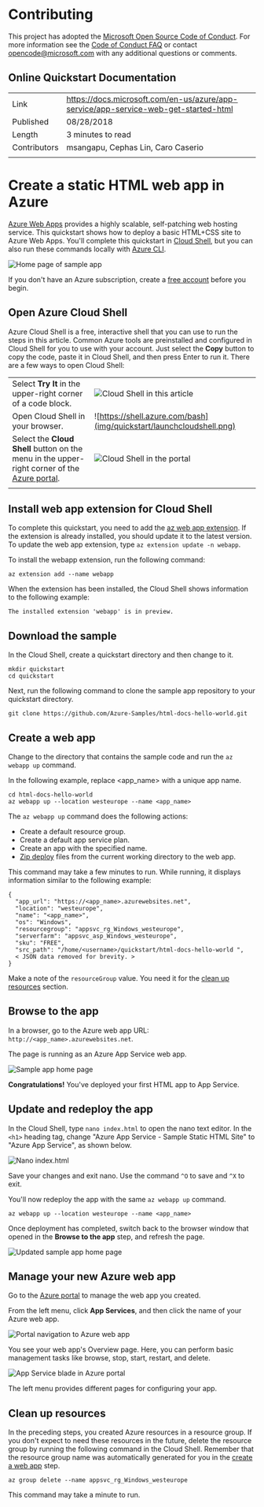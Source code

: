 # Contributing

This project has adopted the [Microsoft Open Source Code of Conduct](https://opensource.microsoft.com/codeofconduct/). For more information see the [Code of Conduct FAQ](https://opensource.microsoft.com/codeofconduct/faq/) or contact [opencode@microsoft.com](mailto:opencode@microsoft.com) with any additional questions or comments.

## Online Quickstart Documentation

|  |  |
|--|--|
| Link | https://docs.microsoft.com/en-us/azure/app-service/app-service-web-get-started-html |
| Published | 08/28/2018 |
| Length | 3 minutes to read |
| Contributors | msangapu,  Cephas Lin,  Caro Caserio |
|  |  |
 
# Create a static HTML web app in Azure

[Azure Web Apps](https://docs.microsoft.com/en-us/azure/app-service/app-service-web-overview) provides a highly scalable, self-patching web hosting service. This quickstart shows how to deploy a basic HTML+CSS site to Azure Web Apps. You'll complete this quickstart in [Cloud Shell](https://docs.microsoft.com/azure/cloud-shell/overview), but you can also run these commands locally with [Azure CLI](https://docs.microsoft.com/cli/azure/install-azure-cli).

![Home page of sample app](img/quickstart/hello-world-in-browser-az.png)

If you don't have an Azure subscription, create a [free account](https://azure.microsoft.com/free/?ref=microsoft.com&utm_source=microsoft.com&utm_medium=docs&utm_campaign=visualstudio) before you begin.

## Open Azure Cloud Shell
Azure Cloud Shell is a free, interactive shell that you can use to run the steps in this article. Common Azure tools are preinstalled and configured in Cloud Shell for you to use with your account. Just select the **Copy** button to copy the code, paste it in Cloud Shell, and then press Enter to run it. There are a few ways to open Cloud Shell:

|  |  |
|--|--|
|Select **Try It** in the upper-right corner of a code block.   | ![Cloud Shell in this article](img/quickstart/cli-try-it.png) |
| Open Cloud Shell in your browser.  | ![https://shell.azure.com/bash](img/quickstart/launchcloudshell.png) |
| Select the **Cloud Shell** button on the menu in the upper-right corner of the [Azure portal](https://portal.azure.com/).  | ![Cloud Shell in the portal](img/quickstart/cloud-shell-menu.png) |
|  |  |

## Install web app extension for Cloud Shell
To complete this quickstart, you need to add the [az web app extension](https://docs.microsoft.com/cli/azure/extension?view=azure-cli-latest#az-extension-add). If the extension is already installed, you should update it to the latest version. To update the web app extension, type `az extension update -n webapp`.

To install the webapp extension, run the following command:

    az extension add --name webapp

When the extension has been installed, the Cloud Shell shows information to the following example:

    The installed extension 'webapp' is in preview.

## Download the sample
In the Cloud Shell, create a quickstart directory and then change to it.

    mkdir quickstart
    cd quickstart

Next, run the following command to clone the sample app repository to your quickstart directory.

    git clone https://github.com/Azure-Samples/html-docs-hello-world.git

## Create a web app
Change to the directory that contains the sample code and run the `az webapp up` command.

In the following example, replace <app_name> with a unique app name.

    cd html-docs-hello-world
    az webapp up --location westeurope --name <app_name>

The `az webapp up` command does the following actions:

- Create a default resource group.
- Create a default app service plan.
- Create an app with the specified name.
- [Zip deploy](https://docs.microsoft.com/azure/app-service/app-service-deploy-zip) files from the current working directory to the web app.

This command may take a few minutes to run. While running, it displays information similar to the following example:

    {
      "app_url": "https://<app_name>.azurewebsites.net",
      "location": "westeurope",
      "name": "<app_name>",
      "os": "Windows",
      "resourcegroup": "appsvc_rg_Windows_westeurope",
      "serverfarm": "appsvc_asp_Windows_westeurope",
      "sku": "FREE",
      "src_path": "/home/<username>/quickstart/html-docs-hello-world ",
      < JSON data removed for brevity. >
    }

Make a note of the `resourceGroup` value. You need it for the [clean up resources](https://docs.microsoft.com/en-us/azure/app-service/app-service-web-get-started-html#clean-up-resources) section.

## Browse to the app
In a browser, go to the Azure web app URL: `http://<app_name>.azurewebsites.net`.

The page is running as an Azure App Service web app.

![Sample app home page](img/quickstart/hello-world-in-browser-az.png)

**Congratulations!** You've deployed your first HTML app to App Service.

## Update and redeploy the app
In the Cloud Shell, type `nano index.html` to open the nano text editor. In the `<h1>` heading tag, change "Azure App Service - Sample Static HTML Site" to "Azure App Service", as shown below.

![Nano index.html](img/quickstart/nano-index-html.png)

Save your changes and exit nano. Use the command `^O` to save and `^X` to exit.

You'll now redeploy the app with the same `az webapp up` command.

    az webapp up --location westeurope --name <app_name>

Once deployment has completed, switch back to the browser window that opened in the **Browse to the app** step, and refresh the page.

![Updated sample app home page](img/quickstart/hello-azure-in-browser-az.png)

## Manage your new Azure web app
Go to the [Azure portal](https://portal.azure.com/) to manage the web app you created.

From the left menu, click **App Services**, and then click the name of your Azure web app.

![Portal navigation to Azure web app](img/quickstart/portal1.png)

You see your web app's Overview page. Here, you can perform basic management tasks like browse, stop, start, restart, and delete.

![App Service blade in Azure portal](img/quickstart/portal2.png)

The left menu provides different pages for configuring your app.

## Clean up resources
In the preceding steps, you created Azure resources in a resource group. If you don't expect to need these resources in the future, delete the resource group by running the following command in the Cloud Shell. Remember that the resource group name was automatically generated for you in the [create a web app](https://docs.microsoft.com/en-us/azure/app-service/app-service-web-get-started-html#create-a-web-app) step.

    az group delete --name appsvc_rg_Windows_westeurope

This command may take a minute to run.
